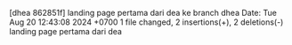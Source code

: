 [dhea 862851f] landing page pertama dari dea ke branch dhea
 Date: Tue Aug 20 12:43:08 2024 +0700
 1 file changed, 2 insertions(+), 2 deletions(-)
landing page pertama dari dea
